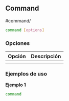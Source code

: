 ## Command
#command/ 
```bash
command [options]
```
### Opciones

| Opción | Descripción |
| ------ | ----------- |
|        |             |

### Ejemplos de uso

**Ejemplo 1**
```bash
command
```

